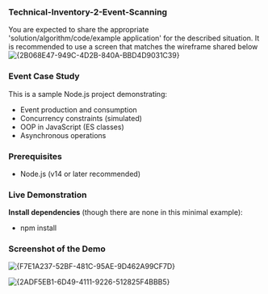 ### Technical-Inventory-2-Event-Scanning
 You are expected to share the appropriate 'solution/algorithm/code/example application' for the  described situation.
It is recommended to use a screen that matches the wireframe shared below 
![{2B068E47-949C-4D2B-840A-BBD4D9031C39}](https://github.com/user-attachments/assets/4b8bd262-0947-4a80-8374-08d6dafae8a5)

### Event Case Study
This is a sample Node.js project demonstrating:
- Event production and consumption
- Concurrency constraints (simulated)
- OOP in JavaScript (ES classes)
- Asynchronous operations

### Prerequisites
- Node.js (v14 or later recommended)

### Live Demonstration
**Install dependencies** (though there are none in this minimal example):
 - npm install

### Screenshot of the Demo

![{F7E1A237-52BF-481C-95AE-9D462A99CF7D}](https://github.com/user-attachments/assets/b7456bcd-2a21-4b14-9110-2f19c5b8972a) 

![{2ADF5EB1-6D49-4111-9226-512825F4BBB5}](https://github.com/user-attachments/assets/c1a01965-7249-446f-a102-4e1a8a8728e4) 






